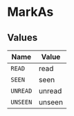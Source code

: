 # MarkAs


## Values

| Name     | Value    |
| -------- | -------- |
| `READ`   | read     |
| `SEEN`   | seen     |
| `UNREAD` | unread   |
| `UNSEEN` | unseen   |